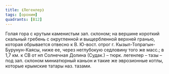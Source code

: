 ```yaml
---
title: ⦗Легенлер⦘
tags: [ороним]
quadrants: [В12]
---
```


Голая гора с крутым каменистым зап. склоном; на вершине короткий скальный
гребень с округленной и выщербленной верхней гранью, которая обрывается отвесно
к В. Ю-вост. отрог г. Кызыл-Топрагын-Бурунун-Каясы, ниже ее, через неглубокую
седловину того же масс.; в 1,7 км. к СВ от нп Солнечная Долина (Судак.) – тюрк.
легенлер – тазы – под зап. склоном миниатюрный каньон и такие же эврозионные
котлы, которые крымские татары наз. тазами.
